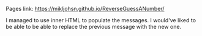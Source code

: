 Pages link: https://mikljohsn.github.io/ReverseGuessANumber/

I managed to use inner HTML to populate the messages. I would've liked to be able to be able to replace the previous message with the new one.
